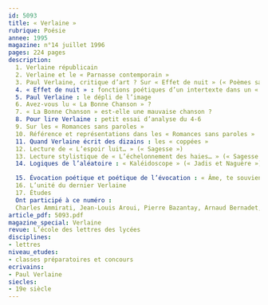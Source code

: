 ```yaml
---
id: 5093
title: « Verlaine »
rubrique: Poésie
annee: 1995
magazine: n°14 juillet 1996
pages: 224 pages
description: 
  1. Verlaine républicain
  2. Verlaine et le « Parnasse contemporain »
  3. Paul Verlaine, critique d’art ? Sur « Effet de nuit » (« Poèmes saturniens »)
  4. « Effet de nuit » : fonctions poétiques d’un intertexte dans un « poème saturnien »
  5. Paul Verlaine : le dépli de l’image
  6. Avez-vous lu « La Bonne Chanson » ?
  7. « La Bonne Chanson » est-elle une mauvaise chanson ?
  8. Pour lire Verlaine : petit essai d’analyse du 4-6
  9. Sur les « Romances sans paroles »
  10. Référence et représentations dans les « Romances sans paroles »
  11. Quand Verlaine écrit des dizains : les « coppées »
  12. Lecture de « L’espoir luit… » (« Sagesse »)
  13. Lecture stylistique de « L’échelonnement des haies… » (« Sagesse »)
  14. Logiques de l’aléatoire : « Kaléidoscope » (« Jadis et Naguère »)

  15. Évocation poétique et poétique de l’évocation : « Âme, te souvient-il… ? » (« Amour »)
  16. L’unité du dernier Verlaine
  17. Études
  Ont participé à ce numéro :
  Charles Ammirati, Jean-Louis Aroui, Pierre Bazantay, Arnaud Bernadet, Jean-Pierre Bobillot, Pierre Brunel, Thierry Chaucheyras, Benoît de Cornulier, Antoine Fongaro, Marc Gontard, Jean-Michel Gouvard, Emmanuelle Laurent, Steve Murphy, Hun-Chil Nicolas, Joseph Sanchez et Jean-Luc Steinmetz
article_pdf: 5093.pdf
magazine_special: Verlaine
revue: L’école des lettres des lycées
disciplines:
- lettres
niveau_etudes:
- classes préparatoires et concours
ecrivains:
- Paul Verlaine
siecles:
- 19e siècle
---
```

